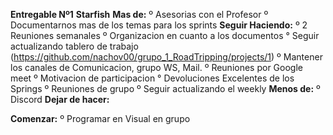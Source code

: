 **Entregable Nº1**
**Starfish**
**Mas de:**
º Asesorias con el Profesor
º Documentarnos mas de los temas para los sprints
**Seguir Haciendo:**
º 2 Reuniones semanales
º Organizacion en cuanto a los documentos
° Seguir actualizando tablero de trabajo (https://github.com/nachov00/grupo_1_RoadTripping/projects/1)
º Mantener los canales de Comunicacion, grupo WS, Mail.
º Reuniones por Google meet
º Motivacion de participacion
° Devoluciones Excelentes de los Springs
º Reuniones de grupo
º Seguir actualizando el weekly
**Menos de:**
º Discord
**Dejar de hacer:**

**Comenzar:**
º Programar en Visual en grupo

